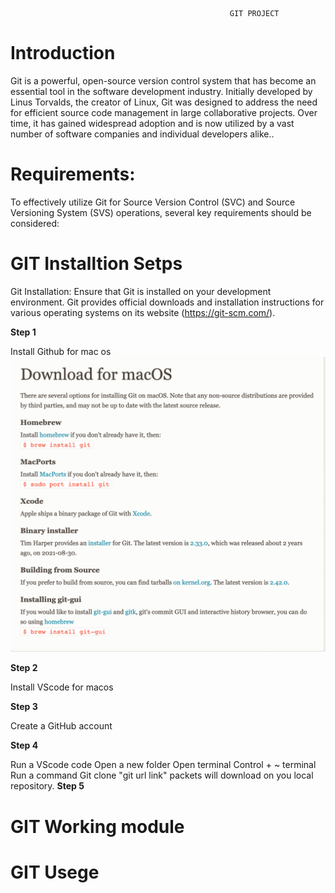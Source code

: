                                                      GIT PROJECT

# Introduction
   Git is a powerful, open-source version control system that has become an essential tool in the software development industry. Initially developed by Linus Torvalds, the creator of Linux, Git was designed to address the need for efficient source code management in large collaborative projects. Over time, it has gained widespread adoption and is now utilized by a vast number of software companies and individual developers alike..
# Requirements:
   To effectively utilize Git for Source Version Control (SVC) and Source Versioning System (SVS) operations, several key requirements should be considered:

# GIT Installtion Setps

Git Installation: Ensure that Git is installed on your development environment. Git provides official downloads and installation instructions for various operating systems on its website (https://git-scm.com/).

**Step 1**

  Install Github for mac os
  ![alt file](Images/GitforMacos.png)

**Step 2**

  Install VScode for macos 


**Step 3**

  Create a GitHub account 
  
**Step 4**

  Run a VScode code 
  Open a new folder
  Open terminal
  Control + ~ terminal 
  Run a command Git clone "git url link"
  packets will download on you local repository.
**Step 5**
# GIT Working module


# GIT Usege

